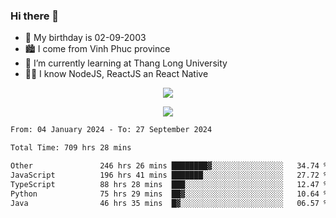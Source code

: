 ### Hi there 👋
- 🎂 My birthday is 02-09-2003
- 🏙️ I come from Vinh Phuc province
- 🌱 I’m currently learning at Thang Long University
- 🧑‍💻 I know NodeJS, ReactJS an React Native
<p align="center"><img src="https://github-readme-stats.vercel.app/api?username=tmquang0209&show_icons=true&theme=gradient"></p>
<p align="center"><img src="https://github-readme-stats.vercel.app/api/top-langs/?username=tmquang0209&hide=scss,css&langs_count=10"></p>
<!--START_SECTION:waka-->

```txt
From: 04 January 2024 - To: 27 September 2024

Total Time: 709 hrs 28 mins

Other               246 hrs 26 mins ████████▓░░░░░░░░░░░░░░░░   34.74 %
JavaScript          196 hrs 41 mins ███████░░░░░░░░░░░░░░░░░░   27.72 %
TypeScript          88 hrs 28 mins  ███░░░░░░░░░░░░░░░░░░░░░░   12.47 %
Python              75 hrs 29 mins  ██▓░░░░░░░░░░░░░░░░░░░░░░   10.64 %
Java                46 hrs 35 mins  █▓░░░░░░░░░░░░░░░░░░░░░░░   06.57 %
```

<!--END_SECTION:waka-->

